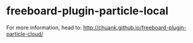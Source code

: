 # freeboard-plugin-particle-local
For more information, head to: http://chuank.github.io/freeboard-plugin-particle-cloud/
